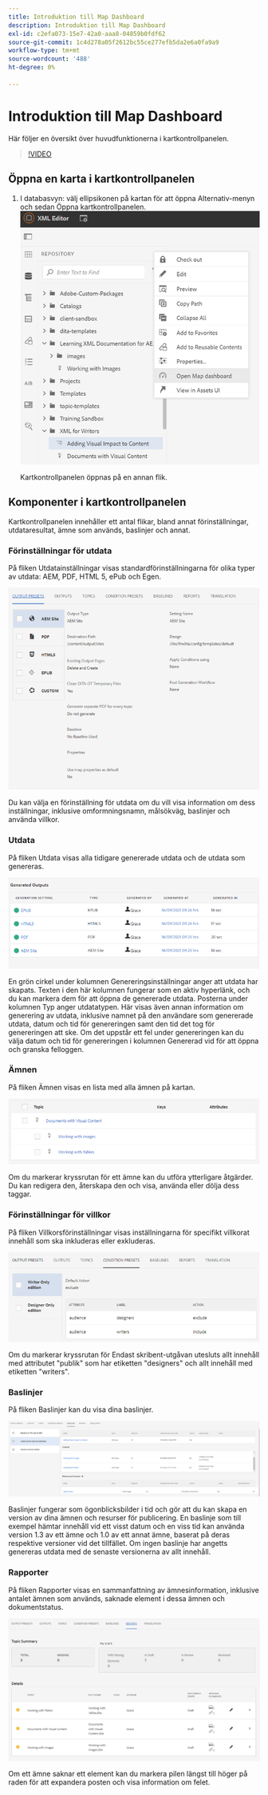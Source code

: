 ```yaml
---
title: Introduktion till Map Dashboard
description: Introduktion till Map Dashboard
exl-id: c2efa073-15e7-42a0-aaa8-04859b0fdf62
source-git-commit: 1c4d278a05f2612bc55ce277efb5da2e6a0fa9a9
workflow-type: tm+mt
source-wordcount: '488'
ht-degree: 0%

---
```


# Introduktion till Map Dashboard

Här följer en översikt över huvudfunktionerna i kartkontrollpanelen.

>[!VIDEO](https://video.tv.adobe.com/v/339040?quality=12&learn=on)

## Öppna en karta i kartkontrollpanelen

1. I databasvyn: välj ellipsikonen på kartan för att öppna Alternativ-menyn och sedan Öppna kartkontrollpanelen.
   ![images/ellipsis-map-dashboard.png](images/ellipsis-map-dashboard.png)

   Kartkontrollpanelen öppnas på en annan flik.

## Komponenter i kartkontrollpanelen

Kartkontrollpanelen innehåller ett antal flikar, bland annat förinställningar, utdataresultat, ämne som används, baslinjer och annat.

### Förinställningar för utdata

På fliken Utdatainställningar visas standardförinställningarna för olika typer av utdata: AEM, PDF, HTML 5, ePub och Egen.

![images/output-presets.png](images/output-presets.png)

Du kan välja en förinställning för utdata om du vill visa information om dess inställningar, inklusive omformningsnamn, målsökväg, baslinjer och använda villkor.

### Utdata

På fliken Utdata visas alla tidigare genererade utdata och de utdata som genereras.

![images/generated-outputs.png](images/generated-outputs.png)

En grön cirkel under kolumnen Genereringsinställningar anger att utdata har skapats. Texten i den här kolumnen fungerar som en aktiv hyperlänk, och du kan markera dem för att öppna de genererade utdata. Posterna under kolumnen Typ anger utdatatypen.
Här visas även annan information om generering av utdata, inklusive namnet på den användare som genererade utdata, datum och tid för genereringen samt den tid det tog för genereringen att ske. Om det uppstår ett fel under genereringen kan du välja datum och tid för genereringen i kolumnen Genererad vid för att öppna och granska felloggen.

### Ämnen

På fliken Ämnen visas en lista med alla ämnen på kartan.

![images/topics.png](images/topics.png)

Om du markerar kryssrutan för ett ämne kan du utföra ytterligare åtgärder. Du kan redigera den, återskapa den och visa, använda eller dölja dess taggar.

### Förinställningar för villkor

På fliken Villkorsförinställningar visas inställningarna för specifikt villkorat innehåll som ska inkluderas eller exkluderas.

![images/condition-presets.png](images/condition-presets.png)

Om du markerar kryssrutan för Endast skribent-utgåvan utesluts allt innehåll med attributet &quot;publik&quot; som har etiketten &quot;designers&quot; och allt innehåll med etiketten &quot;writers&quot;.

### Baslinjer

På fliken Baslinjer kan du visa dina baslinjer.

![images/baselines.png](images/baselines.png)

Baslinjer fungerar som ögonblicksbilder i tid och gör att du kan skapa en version av dina ämnen och resurser för publicering. En baslinje som till exempel hämtar innehåll vid ett visst datum och en viss tid kan använda version 1.3 av ett ämne och 1.0 av ett annat ämne, baserat på deras respektive versioner vid det tillfället.
Om ingen baslinje har angetts genereras utdata med de senaste versionerna av allt innehåll.

### Rapporter

På fliken Rapporter visas en sammanfattning av ämnesinformation, inklusive antalet ämnen som används, saknade element i dessa ämnen och dokumentstatus.

![images/reports.png](images/reports.png)

Om ett ämne saknar ett element kan du markera pilen längst till höger på raden för att expandera posten och visa information om felet.
